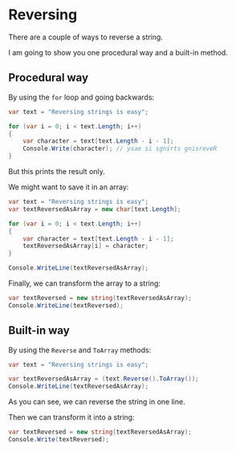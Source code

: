 # Reversing
There are a couple of ways to reverse a string.

I am going to show you one procedural way and a built-in method.

## Procedural way

By using the `for` loop and going backwards:

```csharp
var text = "Reversing strings is easy";

for (var i = 0; i < text.Length; i++)
{
    var character = text[text.Length - i - 1];
    Console.Write(character); // ysae si sgnirts gnisreveR
}
```

But this prints the result only. 

We might want to save it in an array:

``` csharp
var text = "Reversing strings is easy";
var textReversedAsArray = new char[text.Length];

for (var i = 0; i < text.Length; i++)
{
    var character = text[text.Length - i - 1];
    textReversedAsArray[i] = character;
}

Console.WriteLine(textReversedAsArray);
```

Finally, we can transform the array to a string:

``` csharp
var textReversed = new string(textReversedAsArray);
Console.WriteLine(textReversed);
```

## Built-in way
By using the `Reverse` and `ToArray` methods:

``` csharp
var text = "Reversing strings is easy";

var textReversedAsArray = (text.Reverse().ToArray());
Console.WriteLine(textReversedAsArray);
```

As you can see, we can reverse the string in one line.

Then we can transform it into a string:

``` csharp
var textReversed = new string(textReversedAsArray);
Console.Write(textReversed);
```


